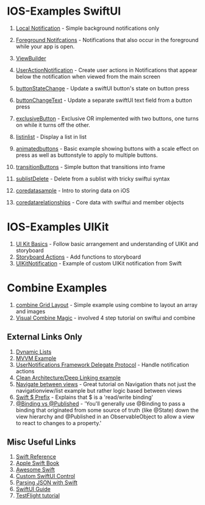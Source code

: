# IOS-Examples SwiftUI

1. [Local Notification](https://github.com/peterlamar/ios-examples/tree/master/usernotification) - Simple background notifications only
1. [Foreground Notifcations](https://github.com/peterlamar/ios-examples/tree/master/NotificationDelegate) - Notifications that also occur in the foreground while your app is open. 
1. [ViewBuilder](https://github.com/peterlamar/ios-examples/tree/master/viewbuilder)
1. [UserActionNotification](https://github.com/peterlamar/ios-examples/tree/master/userActionNotification) - Create user actions in Notifications that appear below the notification when viewed from the main screen

1. [buttonStateChange](https://github.com/peterlamar/ios-examples/tree/master/buttonStateChange) - Update a swiftUI button's state on button press
1. [buttonChangeText](https://github.com/peterlamar/ios-examples/tree/master/buttonChangeText) - Update a separate swiftUI text field from a button press
1. [exclusiveButton](https://github.com/peterlamar/ios-examples/tree/master/exclusiveButtons) - Exclusive OR implemented with two buttons, one turns on while it turns off the other. 
1. [listinlist](https://github.com/peterlamar/ios-examples/tree/master/listinlist) - Display a list in list
1. [animatedbuttons](https://github.com/peterlamar/ios-examples/tree/master/animatedButtons) - Basic example showing buttons with a scale effect on press as well as buttonstyle to apply to multiple buttons.
1. [transitionButtons](https://github.com/peterlamar/ios-examples/tree/master/transitionButtons) - Simple button that transitions into frame
1. [sublistDelete](https://github.com/peterlamar/ios-examples/tree/master/sublistDelete) - Delete from a sublist with tricky swiftui syntax
1. [coredatasample](https://github.com/peterlamar/ios-examples/tree/master/coredatasample) - Intro to storing data on iOS
1. [coredatarelationships](https://github.com/peterlamar/ios-examples/tree/master/coreDataRelationships) - Core data with swiftui and member objects

# IOS-Examples UIKit

1. [UI Kit Basics](https://github.com/peterlamar/ios-examples/tree/master/UIKitBasics) - Follow basic arrangement and understanding of UIKit and storyboard
1. [Storyboard Actions](https://github.com/peterlamar/ios-examples/tree/master/warCardGame) - Add functions to storyboard 
1. [UIKitNotification](https://github.com/peterlamar/ios-examples/tree/master/UIKitNotification) - Example of custom UIKit notification from Swift

# Combine Examples

1. [combine Grid Layout](https://medium.com/better-programming/playing-with-combine-grid-layout-in-swiftui-42e652d6462e) - Simple example using combine to layout an array and images
1. [Visual Combine Magic](https://medium.com/flawless-app-stories/visualize-combine-magic-with-swiftui-part-1-3a56e2a461b3) - involved 4 step tutorial on swiftui and combine

## External Links Only

1. [Dynamic Lists](https://medium.com/flawless-app-stories/swiftui-dynamic-list-identifiable-73c56215f9ff)
1. [MVVM Example](https://www.letsbuildthatapp.com/guide/section/MVVM-ObservableObject-JSON-Fetching)
1. [UserNotifications Framework Delegate Protocol](https://www.devfright.com/use-usernotifications-framework-delegate-protocol/) - Handle notification actions
1. [Clean Architecture/Deep Linking example](https://github.com/nalexn/clean-architecture-swiftui/blob/master/CountriesSwiftUI/System/AppEnvironment.swift#L21)
1. [Navigate between views](https://blckbirds.com/post/how-to-navigate-between-views-in-swiftui-by-using-an-bindableobject/) - Great tutorial on Navigation thats not just the navigationview/list example but rather logic based between views
1. [Swift $ Prefix](https://insights.dice.com/2019/06/12/xcode-swiftui-dollar-sign-prefix/) - Explains that $ is a 'read/write binding'
1. [@Binding vs @Published](https://stackoverflow.com/questions/59203083/swiftui-and-combine-what-is-the-difference-between-published-and-binding) - 'You'll generally use @Binding to pass a binding that originated from some source of truth (like @State) down the view hierarchy and @Published in an ObservableObject to allow a view to react to changes to a property.'

## Misc Useful Links

1. [Swift Reference](https://docs.swift.org/swift-book/LanguageGuide/TheBasics.html)
1. [Apple Swift Book](https://books.apple.com/us/book/swift-programming-language/id881256329)
1. [Awesome Swift](https://github.com/chinsyo/awesome-swiftui)
1. [Custom SwiftUI Control](https://www.youtube.com/watch?v=CwD4cScGCq8)
1. [Parsing JSON with Swift](https://benscheirman.com/2017/06/swift-json/)
1. [SwiftUI Guide](https://github.com/fzhlee/SwiftUI-Guide)
1. [TestFlight tutorial](https://www.raywenderlich.com/5352-testflight-tutorial-ios-beta-testing)
